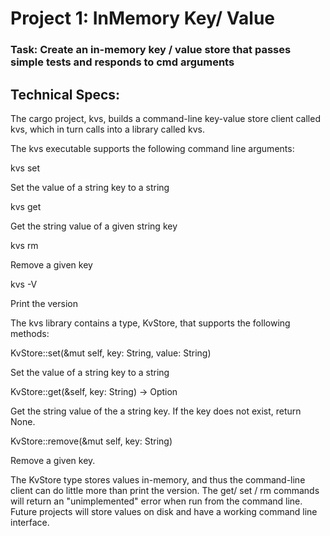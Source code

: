 # Project 1: InMemory Key/ Value 

### Task: Create an in-memory key / value store that passes simple tests and responds to cmd arguments


## Technical Specs:
The cargo project, kvs, builds a command-line key-value store client called kvs, which in turn calls into a library called kvs.

The kvs executable supports the following command line arguments:

kvs set <KEY> <VALUE>

Set the value of a string key to a string

kvs get <KEY>

Get the string value of a given string key

kvs rm <KEY>

Remove a given key

kvs -V

Print the version

The kvs library contains a type, KvStore, that supports the following methods:

KvStore::set(&mut self, key: String, value: String)

Set the value of a string key to a string

KvStore::get(&self, key: String) -> Option<String>

Get the string value of the a string key. If the key does not exist, return None.

KvStore::remove(&mut self, key: String)

Remove a given key.

The KvStore type stores values in-memory, and thus the command-line client can do little more than print the version. The get/ set / rm commands will return an "unimplemented" error when run from the command line. Future projects will store values on disk and have a working command line interface.